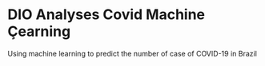 # DIO Analyses Covid Machine Çearning
Using machine learning to predict the number of case of COVID-19 in Brazil
